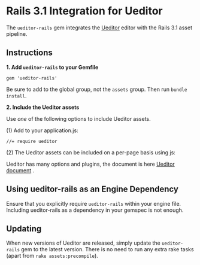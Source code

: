 Rails 3.1 Integration for Ueditor
=================================

The `ueditor-rails` gem integrates the [Ueditor](http://ueditor.baidu.com/website/) editor with the Rails 3.1 asset pipeline.


Instructions
------------

**1. Add `ueditor-rails` to your Gemfile**

    gem 'ueditor-rails'

Be sure to add to the global group, not the `assets` group. Then run `bundle install`.


**2. Include the Ueditor assets**

Use *one* of the following options to include Ueditor assets.

(1) Add to your application.js:

    //= require ueditor


(2) The Ueditor assets can be included on a per-page basis using js:

   <script type="text/javascript" src="/assets/ueditor.js">


**3. Initialize Ueditor**

For each textarea that you want to use with Ueditor, add the "ueditor" with  a unique ID:

    <%= text_area_tag :editor, "", :id => "myEditor", :rows => 40, :cols => 120 %>

    <script type="text/javascript">
      UE.getEditor('myEditor'， {initialFrameWidth:650})
    </script>

Ueditor has many options and plugins, the document is here [Ueditor document](http://ueditor.baidu.com/website/document.html) .

Using ueditor-rails as an Engine Dependency
-------------------------------------------

Ensure that you explicitly require `ueditor-rails` within your engine file. Including ueditor-rails as a dependency in your gemspec is not enough.


Updating
--------

When new versions of Ueditor are released, simply update the `ueditor-rails` gem to the latest version. There is no need to run any extra rake tasks (apart from `rake assets:precompile`).
